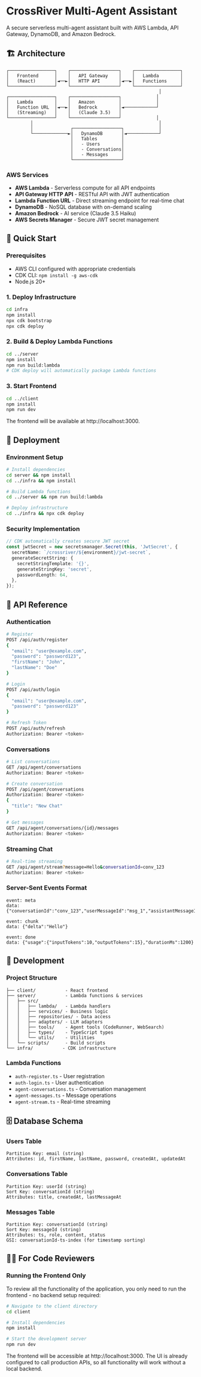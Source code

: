# CrossRiver Multi-Agent Assistant

A secure serverless multi-agent assistant built with AWS Lambda, API Gateway, DynamoDB, and Amazon Bedrock.

## 🏗️ Architecture

```
┌─────────────────┐    ┌──────────────────┐    ┌─────────────────┐
│   Frontend      │    │   API Gateway    │    │   Lambda        │
│   (React)       │◄──►│   HTTP API       │◄──►│   Functions     │
└─────────────────┘    └──────────────────┘    └─────────────────┘
                                                         │
┌─────────────────┐    ┌──────────────────┐             │
│   Lambda        │    │   Amazon         │             │
│   Function URL  │◄──►│   Bedrock        │◄────────────┘
│   (Streaming)   │    │   (Claude 3.5)   │
└─────────────────┘    └──────────────────┘             │
         │                                               │
         │              ┌──────────────────┐             │
         └─────────────►│   DynamoDB       │◄────────────┘
                        │   Tables         │
                        │   - Users        │
                        │   - Conversations│
                        │   - Messages     │
                        └──────────────────┘
```

### AWS Services
- **AWS Lambda** - Serverless compute for all API endpoints
- **API Gateway HTTP API** - RESTful API with JWT authentication
- **Lambda Function URL** - Direct streaming endpoint for real-time chat
- **DynamoDB** - NoSQL database with on-demand scaling
- **Amazon Bedrock** - AI service (Claude 3.5 Haiku)
- **AWS Secrets Manager** - Secure JWT secret management

## 🚀 Quick Start

### Prerequisites
- AWS CLI configured with appropriate credentials
- CDK CLI: `npm install -g aws-cdk`
- Node.js 20+

### 1. Deploy Infrastructure
```bash
cd infra
npm install
npx cdk bootstrap
npx cdk deploy
```

### 2. Build & Deploy Lambda Functions
```bash
cd ../server
npm install
npm run build:lambda
# CDK deploy will automatically package Lambda functions
```

### 3. Start Frontend
```bash
cd ../client
npm install
npm run dev
```

The frontend will be available at http://localhost:3000.

## 🚀 Deployment

### Environment Setup
```bash
# Install dependencies
cd server && npm install
cd ../infra && npm install

# Build Lambda functions
cd ../server && npm run build:lambda

# Deploy infrastructure
cd ../infra && npx cdk deploy
```

### Security Implementation
```typescript
// CDK automatically creates secure JWT secret
const jwtSecret = new secretsmanager.Secret(this, 'JwtSecret', {
  secretName: `/crossriver/${environment}/jwt-secret`,
  generateSecretString: {
    secretStringTemplate: '{}',
    generateStringKey: 'secret',
    passwordLength: 64,
  },
});
```

## 📡 API Reference

### Authentication
```bash
# Register
POST /api/auth/register
{
  "email": "user@example.com",
  "password": "password123",
  "firstName": "John",
  "lastName": "Doe"
}

# Login
POST /api/auth/login
{
  "email": "user@example.com",
  "password": "password123"
}

# Refresh Token
POST /api/auth/refresh
Authorization: Bearer <token>
```

### Conversations
```bash
# List conversations
GET /api/agent/conversations
Authorization: Bearer <token>

# Create conversation
POST /api/agent/conversations
Authorization: Bearer <token>
{
  "title": "New Chat"
}

# Get messages
GET /api/agent/conversations/{id}/messages
Authorization: Bearer <token>
```

### Streaming Chat
```bash
# Real-time streaming
GET /api/agent/stream?message=Hello&conversationId=conv_123
Authorization: Bearer <token>
```

### Server-Sent Events Format
```
event: meta
data: {"conversationId":"conv_123","userMessageId":"msg_1","assistantMessageId":"msg_2"}

event: chunk  
data: {"delta":"Hello"}

event: done
data: {"usage":{"inputTokens":10,"outputTokens":15},"durationMs":1200}
```

## 🔧 Development

### Project Structure
```
├── client/           - React frontend
├── server/           - Lambda functions & services
│   ├── src/
│   │   ├── lambda/   - Lambda handlers
│   │   ├── services/ - Business logic
│   │   ├── repositories/ - Data access
│   │   ├── adapters/ - LLM adapters
│   │   ├── tools/    - Agent tools (CodeRunner, WebSearch)
│   │   ├── types/    - TypeScript types
│   │   └── utils/    - Utilities
│   └── scripts/      - Build scripts
└── infra/           - CDK infrastructure
```

### Lambda Functions
- `auth-register.ts` - User registration
- `auth-login.ts` - User authentication  
- `agent-conversations.ts` - Conversation management
- `agent-messages.ts` - Message operations
- `agent-stream.ts` - Real-time streaming



## 🗄️ Database Schema

### Users Table
```
Partition Key: email (string)
Attributes: id, firstName, lastName, password, createdAt, updatedAt
```

### Conversations Table  
```
Partition Key: userId (string)
Sort Key: conversationId (string)
Attributes: title, createdAt, lastMessageAt
```

### Messages Table
```
Partition Key: conversationId (string)
Sort Key: messageId (string)
Attributes: ts, role, content, status
GSI: conversationId-ts-index (for timestamp sorting)
```

## 👩‍💻 For Code Reviewers

### Running the Frontend Only

To review all the functionality of the application, you only need to run the frontend - no backend setup required:

```bash
# Navigate to the client directory
cd client

# Install dependencies
npm install

# Start the development server
npm run dev
```

The frontend will be accessible at http://localhost:3000. The UI is already configured to call production APIs, so all functionality will work without a local backend.

